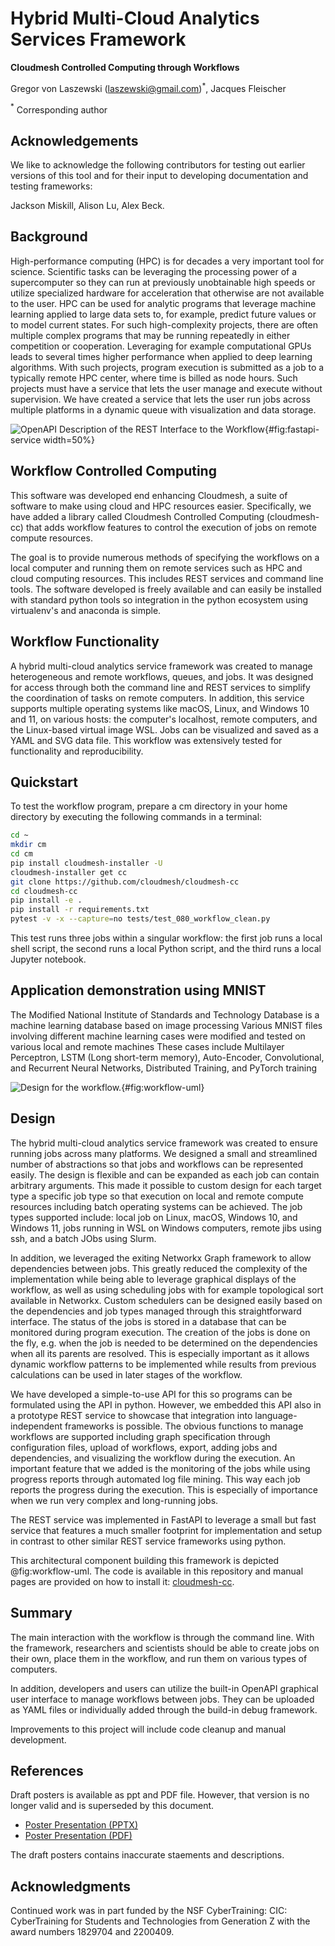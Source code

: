 # Hybrid Multi-Cloud Analytics Services Framework

**Cloudmesh Controlled Computing through Workflows**

Gregor von Laszewski (laszewski@gmail.com)$^*$,
Jacques Fleischer

$^*$ Corresponding author

## Acknowledgements

We like to acknowledge the following contributors for testing out earlier versions of this tool and 
for their input to developing documentation and testing frameworks:

Jackson Miskill,
Alison Lu,
Alex Beck.

## Background

High-performance computing (HPC) is for decades a very important
tool for science. Scientific tasks can be leveraging the processing power of a supercomputer so they can 
run at previously unobtainable high speeds or utilize specialized hardware for acceleration that otherwise are not available to the user. HPC can be used for
analytic programs that leverage machine learning applied to large data sets to,
for example, predict future values or to model current states. For such
high-complexity projects, there are often multiple complex programs
that may be running repeatedly in either competition or cooperation. Leveraging for example computational GPUs
leads to several times higher performance when applied to deep
learning algorithms. With such projects, program execution is
submitted as a job to a typically remote HPC center, where time is billed as node hours. Such projects must have a service that lets the user
manage and execute without supervision. We have created a service that
lets the user run jobs across multiple platforms in a dynamic queue
with visualization and data storage.

![OpenAPI Description of the REST Interface to the Workflow](images/fastapi-service.png){#fig:fastapi-service width=50%}


## Workflow Controlled Computing

This software was developed end enhancing Cloudmesh, a suite of software to make using cloud and HPC resources easier. Specifically, we have added 
a library called Cloudmesh Controlled Computing (cloudmesh-cc) that adds workflow features to control the execution of jobs on remote compute resources.

The goal is to provide numerous methods of specifying the workflows on a local computer and running them on remote services such as HPC and cloud computing resources. This includes REST services and command line tools. The software developed is freely available and can easily be installed with standard python tools so integration in the python ecosystem using virtualenv's and anaconda is simple.


## Workflow Functionality

A hybrid multi-cloud analytics service framework was created to manage
heterogeneous and remote workflows, queues, and jobs. It was designed
for access through both the command line and REST services
to simplify the coordination of tasks on remote computers. In
addition, this service supports multiple operating systems like macOS,
Linux, and Windows 10 and 11, on various hosts: the computer's
localhost, remote computers, and the Linux-based virtual image WSL.
Jobs can be visualized and saved as a YAML and SVG data file. This
workflow was extensively tested for functionality and reproducibility.

## Quickstart

To test the workflow program, prepare a cm directory in your home
directory by executing the following commands in a terminal:

```bash
cd ~
mkdir cm
cd cm
pip install cloudmesh-installer -U
cloudmesh-installer get cc
git clone https://github.com/cloudmesh/cloudmesh-cc
cd cloudmesh-cc
pip install -e .
pip install -r requirements.txt
pytest -v -x --capture=no tests/test_080_workflow_clean.py
```

This test runs three jobs within a singular workflow: the first job runs a
local shell script, the second runs a local Python script, and the third
runs a local Jupyter notebook.

## Application demonstration using MNIST

The Modified National Institute of Standards and Technology Database
is a machine learning database based on image processing Various MNIST
files involving different machine learning cases were modified and
tested on various local and remote machines These cases include
Multilayer Perceptron, LSTM (Long short-term
memory), Auto-Encoder, Convolutional, and Recurrent Neural
Networks, Distributed Training, and PyTorch training

![Design for the workflow.](images/workflow-uml.png){#fig:workflow-uml}

## Design

The hybrid multi-cloud analytics service framework was
created to ensure running jobs across
many platforms. We designed a small and streamlined number of abstractions so that jobs and workflows can be represented easily. The design is flexible and can be expanded as each job can contain arbitrary arguments. This made it possible to custom design for each target type a specific job type so that execution on local and remote compute resources including batch operating systems can be achieved. The job types supported include:
local job on Linux, macOS, Windows 10, and Windows 11, jobs running in WSL on Windows computers, remote jibs using ssh, and a batch JObs using Slurm.



In addition, we leveraged the exiting Networkx Graph framework to allow dependencies between jobs. This greatly reduced the complexity of the implementation while being able to leverage graphical displays of the workflow, as well as using scheduling jobs with for example topological sort available in Networkx. Custom schedulers can be designed easily based on the dependencies and job types managed through this straightforward interface. The status of the jobs is stored in a database that can be monitored during program execution. The creation of the jobs is done on the fly, e.g. when the job is needed to be determined on the dependencies when all its parents are resolved. This is especially important as it allows dynamic workflow patterns to be implemented while results from previous calculations can be used in later stages of the workflow. 

We have developed a simple-to-use API for this so programs can be formulated using the API in python. However, we embedded this API also in a prototype REST service to showcase that integration into language-independent frameworks is possible. The obvious functions to manage workflows are supported including graph specification through configuration files, upload of workflows, export, adding jobs and dependencies, and visualizing the workflow during the execution. An important feature that we added is the monitoring of the jobs while using progress reports through automated log file mining. This way each job reports the progress during the execution. This is especially of importance when we run very complex and long-running jobs.


The REST service was implemented in FastAPI to leverage a small but fast service that features a much smaller footprint for implementation and setup in contrast to other similar REST service frameworks using python.

This architectural component building this framework is depicted  @fig:workflow-uml.
The code is available in this repository and manual pages are provided on how to install it:
[cloudmesh-cc](https://github.com/cloudmesh/cloudmesh-cc).

## Summary

The main interaction with the workflow is through the command line.
With the framework, researchers and scientists should be able to
create jobs on their own, place them in the workflow, and run them on
various types of computers.

In addition, developers and users can utilize the built-in OpenAPI 
graphical user interface to manage
workflows between jobs. They can be uploaded as YAML files or individually 
added through the build-in debug framework.

Improvements to this project will include code cleanup and manual development.

## References

Draft posters is available as ppt and PDF file. However, that version is no longer valid and is superseded by this document. 

* [Poster Presentation (PPTX)](https://github.com/cloudmesh/cloudmesh-cc/raw/main/documents/analytics-service.pptx)
* [Poster Presentation (PDF)](https://github.com/cloudmesh/cloudmesh-cc/raw/main/documents/analytics-service.pdf)

The draft posters contains inaccurate staements and descriptions.

## Acknowledgments

Continued work was in part funded by the NSF
CyberTraining: CIC: CyberTraining for Students and Technologies
from Generation Z with the award numbers 1829704 and 2200409.

